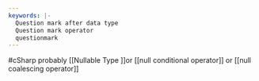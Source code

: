 ```yaml
---
keywords: |-
  Question mark after data type
  Question mark operator
  questionmark
---
```

#cSharp 
probably [[Nullable Type ]]or [[null conditional operator]] or [[null coalescing operator]]